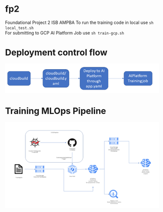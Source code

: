 # fp2
Foundational Project 2 ISB AMPBA
To run the training code in local use ```sh local_test.sh```
<br>For submitting to GCP AI Platform Job use ```sh train-gcp.sh```

# Deployment control flow
![Alt text](./images/deployment_control_flow.png?raw=true "Training MLOps Pipeline")


# Training MLOps Pipeline
![Alt text](./images/training_mlops_pipeline.PNG?raw=true "Training MLOps Pipeline")


